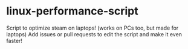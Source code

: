 # linux-performance-script
Script to optimize steam on laptops! (works on PCs too, but made for laptops)
Add issues or pull requests to edit the script and make it even faster!
